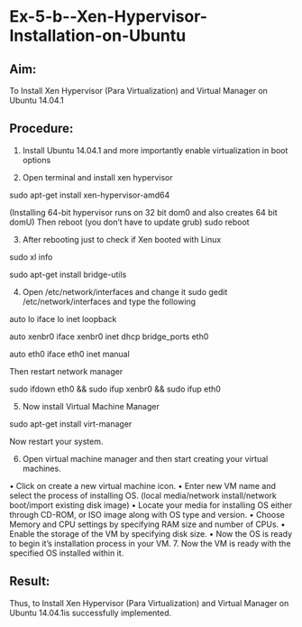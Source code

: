 # Ex-5-b--Xen-Hypervisor-Installation-on-Ubuntu

## Aim:

To Install Xen Hypervisor (Para Virtualization) and Virtual Manager on Ubuntu 14.04.1

## Procedure:

1.	Install Ubuntu 14.04.1 and more importantly enable virtualization in boot options

2.	Open terminal and install xen hypervisor

sudo apt-get install xen-hypervisor-amd64 

(Installing 64-bit hypervisor runs on 32 bit dom0 and also creates 64 bit domU) Then reboot (you don’t have to update grub)
sudo reboot

3.	After rebooting just to check if Xen booted with Linux

sudo xl info

sudo apt-get install bridge-utils

4.	Open /etc/network/interfaces and change it sudo gedit /etc/network/interfaces and type the following

auto lo
iface lo inet loopback

auto xenbr0
iface xenbr0 inet dhcp bridge_ports eth0

auto eth0
iface eth0 inet manual

Then restart network manager

sudo ifdown eth0 && sudo ifup xenbr0 && sudo ifup eth0

5.	Now install Virtual Machine Manager

sudo apt-get install virt-manager
 
Now restart your system.

6.	Open virtual machine manager and then start creating your virtual machines.

•	Click on create a new virtual machine icon.
•	Enter new VM name and select the process of installing OS.
(local media/network install/network boot/import existing disk image)
•	Locate your media for installing OS either through CD-ROM, or ISO image along with OS type and version.
•	Choose Memory and CPU settings by specifying RAM size and number of CPUs.
•	Enable the storage of the VM by specifying disk size.
•	Now the OS is ready to begin it’s installation process in your VM.
7.	Now the VM is ready with the specified OS installed within it.









## Result:
Thus, to Install Xen Hypervisor (Para Virtualization) and Virtual Manager on Ubuntu 14.04.1is successfully implemented.
